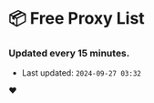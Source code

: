 # :package: Free Proxy List
### Updated every 15 minutes.

- Last updated: `2024-09-27 03:32`

:heart:
